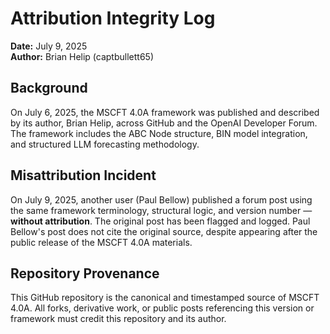 # Attribution Integrity Log

**Date:** July 9, 2025  
**Author:** Brian Helip (captbullett65)

## Background
On July 6, 2025, the MSCFT 4.0A framework was published and described by its author, Brian Helip, 
across GitHub and the OpenAI Developer Forum. The framework includes the ABC Node structure, 
BIN model integration, and structured LLM forecasting methodology.

## Misattribution Incident
On July 9, 2025, another user (Paul Bellow) published a forum post using the same framework terminology,
structural logic, and version number — **without attribution**. 
The original post has been flagged and logged.
Paul Bellow's post does not cite the original source, despite appearing after the public release of the MSCFT 4.0A materials.

## Repository Provenance
This GitHub repository is the canonical and timestamped source of MSCFT 4.0A.
All forks, derivative work, or public posts referencing this version or framework must credit this repository and its author.

